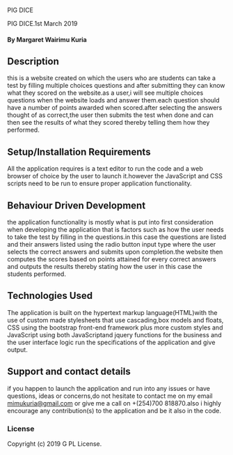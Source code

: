 PIG DICE

PIG DICE.1st March 2019

#### By **Margaret Wairimu Kuria**

## Description

this is a website created on which the users who are students can take a test by filling multiple choices questions and after submitting they can know what they scored on the website.as a user,i will see multiple choices questions when the website loads  and answer them.each question should have a number of points awarded  when scored.after selecting the answers thought of as correct,the user then submits the test when done and can then see the results of what they scored thereby telling them how they performed.
## Setup/Installation Requirements

All the application requires is a text editor to run the code and a web browser of choice by the user to launch it.however the JavaScript and CSS scripts need to be run to ensure proper application functionality.

## Behaviour Driven Development

the application functionality is mostly what is put into first consideration when developing the application that is factors such as how the user needs to take the test by filling in the questions.in this case the questions are listed and their answers listed using the radio button input type where the user selects the correct answers and submits upon completion.the website then computes the scores based on points attained for every correct answers and outputs the results thereby stating how the user in this case the students performed.

## Technologies Used

The application is built on the hypertext markup language(HTML)with the use of custom made stylesheets that use cascading,box models and floats, CSS  using the bootstrap front-end framework plus more custom styles and JavaScript using both JavaScriptand jquery functions for the business and the user interface logic run the specifications of the application and give output.

## Support and contact details

if you happen to launch the application and run into any issues or have questions, ideas or concerns,do not hesitate to contact me on my email mimukuria@gmail.com or give me a call on +(254)700 818870.also i highly encourage any contribution(s) to the application and be it also in the code.

### License

Copyright (c) 2019 G PL License.
